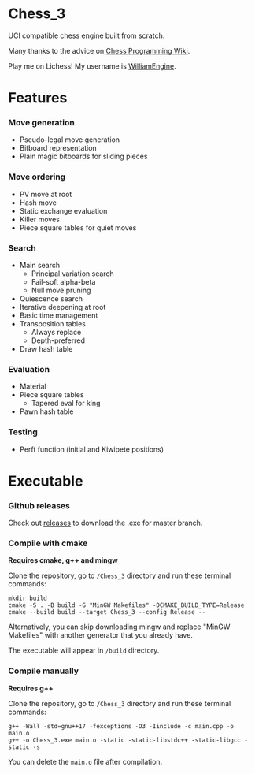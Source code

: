 # Chess_3

UCI compatible chess engine built from scratch.

Many thanks to the advice on [Chess Programming Wiki](www.chessprogramming.org).

Play me on Lichess! My username is [WilliamEngine](https://lichess.org/@/WilliamEngine).

# Features

### Move generation
- Pseudo-legal move generation
- Bitboard representation
- Plain magic bitboards for sliding pieces

### Move ordering
- PV move at root
- Hash move
- Static exchange evaluation
- Killer moves
- Piece square tables for quiet moves

### Search
- Main search
  - Principal variation search
  - Fail-soft alpha-beta
  - Null move pruning
- Quiescence search
- Iterative deepening at root
- Basic time management
- Transposition tables
  - Always replace
  - Depth-preferred
- Draw hash table

### Evaluation
- Material
- Piece square tables
  - Tapered eval for king
- Pawn hash table

### Testing
- Perft function (initial and Kiwipete positions)

# Executable

### Github releases
Check out [releases](https://github.com/WillChing01/Chess_3/releases/) to download the .exe for master branch.

### Compile with cmake

__Requires cmake, g++ and mingw__

Clone the repository, go to ```/Chess_3``` directory and run these terminal commands:

```
mkdir build
cmake -S . -B build -G "MinGW Makefiles" -DCMAKE_BUILD_TYPE=Release
cmake --build build --target Chess_3 --config Release --
```

Alternatively, you can skip downloading mingw and replace "MinGW Makefiles" with another generator that you already have.

The executable will appear in ```/build``` directory.

### Compile manually
__Requires g++__

Clone the repository, go to ```/Chess_3``` directory and run these terminal commands:

```
g++ -Wall -std=gnu++17 -fexceptions -O3 -Iinclude -c main.cpp -o main.o
g++ -o Chess_3.exe main.o -static -static-libstdc++ -static-libgcc -static -s
```

You can delete the ```main.o``` file after compilation.
